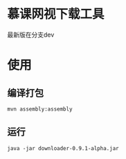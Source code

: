 # 慕课网视下载工具
最新版在分支dev
# 使用
## 编译打包
```
mvn assembly:assembly
```
## 运行
```
java -jar downloader-0.9.1-alpha.jar
```
